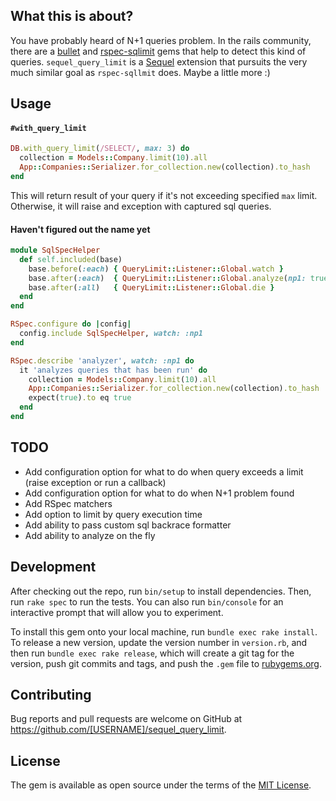 ## What this is about?

You have probably heard of N+1 queries problem. In the rails community, there are a [bullet](https://github.com/flyerhzm/bullet) and [rspec-sqlimit](https://github.com/nepalez/rspec-sqlimit) gems that help to detect this kind of queries. `sequel_query_limit` is a [Sequel](https://github.com/jeremyevans/sequel) extension that pursuits the very much similar goal as `rspec-sqllmit` does. Maybe a little more :)


## Usage

#### `#with_query_limit`

```ruby
DB.with_query_limit(/SELECT/, max: 3) do
  collection = Models::Company.limit(10).all
  App::Companies::Serializer.for_collection.new(collection).to_hash
end
```

This will return result of your query if it's not exceeding specified `max` limit. Otherwise, it will raise and exception with captured sql queries.

#### Haven't figured out the name yet

```ruby
module SqlSpecHelper
  def self.included(base)
    base.before(:each) { QueryLimit::Listener::Global.watch }
    base.after(:each)  { QueryLimit::Listener::Global.analyze(np1: true, reset: true) }
    base.after(:all)   { QueryLimit::Listener::Global.die }
  end
end

RSpec.configure do |config|
  config.include SqlSpecHelper, watch: :np1
end

RSpec.describe 'analyzer', watch: :np1 do
  it 'analyzes queries that has been run' do
    collection = Models::Company.limit(10).all
    App::Companies::Serializer.for_collection.new(collection).to_hash
    expect(true).to eq true
  end
end
```

## TODO

- Add configuration option for what to do when query exceeds a limit (raise exception or run a callback)
- Add configuration option for what to do when N+1 problem found
- Add RSpec matchers
- Add option to limit by query execution time
- Add ability to pass custom sql backrace formatter
- Add ability to analyze on the fly


## Development

After checking out the repo, run `bin/setup` to install dependencies. Then, run `rake spec` to run the tests. You can also run `bin/console` for an interactive prompt that will allow you to experiment.

To install this gem onto your local machine, run `bundle exec rake install`. To release a new version, update the version number in `version.rb`, and then run `bundle exec rake release`, which will create a git tag for the version, push git commits and tags, and push the `.gem` file to [rubygems.org](https://rubygems.org).


## Contributing

Bug reports and pull requests are welcome on GitHub at https://github.com/[USERNAME]/sequel_query_limit.


## License

The gem is available as open source under the terms of the [MIT License](http://opensource.org/licenses/MIT).

